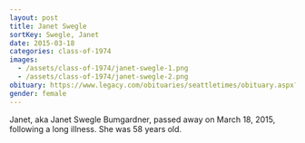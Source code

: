 ```yaml
---
layout: post
title: Janet Swegle
sortKey: Swegle, Janet
date: 2015-03-18
categories: class-of-1974
images:
  - /assets/class-of-1974/janet-swegle-1.png
  - /assets/class-of-1974/janet-swegle-2.png
obituary: https://www.legacy.com/obituaries/seattletimes/obituary.aspx?pid=174476869
gender: female
---
```

Janet, aka Janet Swegle Bumgardner, passed away on March 18, 2015, following a long illness.  She was 58 years old.

